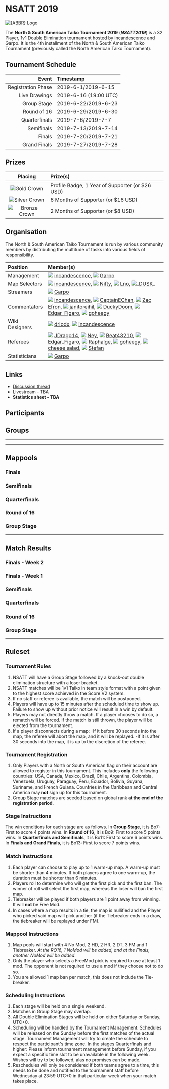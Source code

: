 # NSATT 2019

![{ABBR} Logo](https://i.ppy.sh/18cf55c49646544c72a9ff12edde58a90086c89c/68747470733a2f2f692e696d6775722e636f6d2f78383536306d542e706e67)

The **North & South American Taiko Tournament 2019** (***NSATT2019***) is a 32 Player, 1v1 Double Elimination tournament hosted by incandescence and Garpo. It is the 4th installment of the North & South American Taiko Tournament (previously called the North American Taiko Tournament).

## Tournament Schedule

| Event | Timestamp |
| --: | :-- |
| Registration Phase | 2019-6-1/2019-6-15 |
| Live Drawings | 2019-6-16 (19:00 UTC) |
| Group Stage | 2019-6-22/2019-6-23 |
| Round of 16 | 2019-6-29/2019-6-30 |
| Quarterfinals | 2019-7-6/2019-7-7 |
| Semifinals | 2019-7-13/2019-7-14 |
| Finals | 2019-7-20/2019-7-21 |
| Grand Finals | 2019-7-27/2019-7-28 |

## Prizes

| Placing | Prize(s) |
| :-: | :-- |
| ![Gold Crown](/wiki/shared/GCrown.png "1st place") | Profile Badge, 1 Year of Supporter (or $26 USD) |
| ![Silver Crown](/wiki/shared/SCrown.png "2nd place") | 6 Months of Supporter (or $16 USD) |
| ![Bronze Crown](/wiki/shared/BCrown.png "3rd place") | 2 Months of Supporter (or $8 USD) |

## Organisation

The North & South American Taiko Tournament is run by various community members by distributing the multitude of tasks into various fields of responsibility.

| Position | Member(s) |
| :-- | :-- |
| Management | ![][flag_US] [incandescence](https://osu.ppy.sh/users/incandescence), ![][flag_US] [Garpo](https://osu.ppy.sh/users/Garpo) |
| Map Selectors | ![][flag_US] [incandescence](https://osu.ppy.sh/users/incandescence), ![][flag_US] [Nifty](https://osu.ppy.sh/users/Nifty), ![][flag_GB] [Lno](https://osu.ppy.sh/users/Lno), ![][flag_GB][\_DUSK\_](https://osu.ppy.sh/users/_DUSK_) |
| Streamers | ![][flag_US] [Garpo](https://osu.ppy.sh/users/Garpo) |
| Commentators | ![][flag_US] [incandescence](https://osu.ppy.sh/users/incandescence), ![][flag_US] [CaptainEChan](https://osu.ppy.sh/users/CaptainEChan), ![][flag_US] [Zac Efron](https://osu.ppy.sh/users/Zac%20Efron), ![][flag_CA] [janitoreihil](https://osu.ppy.sh/users/janitoreihil), ![][flag_CA] [DuckyDoom](https://osu.ppy.sh/users/DuckyDoom), ![][flag_US] [Edgar_Figaro](https://osu.ppy.sh/users/Edgar_Figaro), ![][flag_GB] [goheegy](https://osu.ppy.sh/users/goheegy) |
| Wiki Designers | ![][flag_US] [driodx](https://osu.ppy.sh/users/driodx), ![][flag_US] [incandescence](https://osu.ppy.sh/users/incandescence) |
| Referees | ![][flag_US] [JDrago14](https://osu.ppy.sh/users/JDrago14), ![][flag_US] [Ney](https://osu.ppy.sh/users/Ney), ![][flag_AU] [Beat43210](https://osu.ppy.sh/users/Beat43210), ![][flag_US] [Edgar_Figaro](https://osu.ppy.sh/users/Edgar_Figaro), ![][flag_SE] [Raphalge](https://osu.ppy.sh/users/Raphalge), ![][flag_GB] [goheegy](https://osu.ppy.sh/users/goheegy), ![][flag_US] [cheese salad](https://osu.ppy.sh/users/cheese%20salad), ![][flag_AT] [Stefan](https://osu.ppy.sh/users/Stefan) |
| Statisticians | ![][flag_US] [Garpo](https://osu.ppy.sh/users/Garpo) |

## Links

- [Discussion thread](https://osu.ppy.sh/community/forums/topics/907995)
- Livestream - TBA
- **Statistics sheet - TBA**

## Participants

## Groups
---------------------------

---------------------------

## Mappools

### Finals
### Semifinals
### Quarterfinals
### Round of 16
### Group Stage

--------------------------------

## Match Results

### Finals - Week 2
### Finals - Week 1
### Semifinals
### Quarterfinals
### Round of 16
### Group Stage

---------------------------------

## Ruleset
### Tournament Rules
1. NSATT will have a Group Stage followed by a knock-out double elimination structure with a loser bracket.
2. NSATT matches will be 1v1 Taiko in team style format with a point given to the highest score achieved in the Score V2 system.
3. If no staff or referee is available, the match will be postponed.
4. Players will have up to 15 minutes after the scheduled time to show up. Failure to show up without prior notice will result in a win by default. 
5. Players may not directly throw a match. If a player chooses to do so, a rematch will be forced. If the match is still thrown, the player will be ejected from the tournament. 
6. If a player disconnects during a map: 
-If it before 30 seconds into the map, the referee will abort the map, and it will be replayed. 
-If it is after 30 seconds into the map, it is up to the discretion of the referee. 
### Tournament Registration
1. Only Players with a North or South American flag on their account are allowed to register in this tournament. This includes **only** the following countries: USA, Canada, Mexico, Brazil, Chile, Argentina, Colombia, Venezuela, Uruguay, Paraguay, Peru, Ecuador, Bolivia, Guyana, Suriname, and French Guiana. Countries in the Caribbean and Central America may **not** sign up for this tournament.
2. Group Stage matches are seeded based on global rank **at the end of the registration period**. 
### Stage Instructions
   The win conditions for each stage are as follows. 
In **Group Stage**, it is Bo7: First to score 4 points wins. 
In **Round of 16**, it is Bo9: First to score 5 points wins. 
In **Quarterfinals and Semifinals**, it is Bo11: First to score 6 points wins. 
In **Finals and Grand Finals**, it is Bo13: First to score 7 points wins. 
### Match Instructions
1. Each player can choose to play up to 1 warm-up map. A warm-up must be shorter than 4 minutes. If both players agree to one warm-up, the duration must be shorter than 6 minutes. 
2. Players roll to determine who will get the first pick and the first ban. The winner of roll will select the first map, whereas the loser will ban the first map. 
3. Tiebreaker will be played if both players are 1 point away from winning. It will **not** be Free Mod.
4. In cases where a map results in a tie, the map is nullified and the Player who picked said map will pick another (if the Tiebreaker ends in a draw, the tiebreaker will be replayed under FM).
### Mappool Instructions
1. Map pools will start with 4 No Mod, 2 HD, 2 HR, 2 DT, 3 FM and 1 Tiebreaker. _At the RO16, 1 NoMod will be added, and at the Finals, another NoMod will be added_. 
2. Only the player who selects a FreeMod pick is required to use at least 1 mod. The opponent is not required to use a mod if they choose not to do so. 
3. You are allowed 1 map ban per match, this does not include the Tie-breaker. 
### Scheduling Instructions
1. Each stage will be held on a single weekend.
2. Matches in Group Stage may overlap.
3. All Double Elimination Stages will be held on either Saturday or Sunday, UTC+0.
4. Scheduling will be handled by the Tournament Management. Schedules will be released on the Sunday before the first matches of the actual stage. Tournament Management will try to create the schedule to respect the participant's time zone.
     In the stages Quarterfinals and higher: Please inform tournament management before Sunday, if you expect a specific time slot to be      unavailable in the following week. Wishes will try to be followed, alas no promises can be made.
5. Reschedules will only be considered if both teams agree to a time, this needs to be done and notified to the tournament staff before Wednesday at 23:59 UTC+0 in that particular week when your match takes place.

[flag_AT]: /wiki/shared/flag/AT.gif
[flag_AU]: /wiki/shared/flag/AU.gif
[flag_CA]: /wiki/shared/flag/CA.gif
[flag_GB]: /wiki/shared/flag/GB.gif
[flag_SE]: /wiki/shared/flag/SE.gif
[flag_US]: /wiki/shared/flag/US.gif
